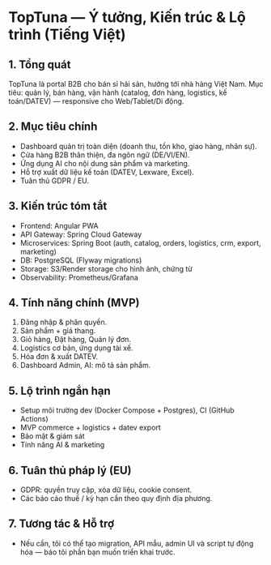 # TopTuna — Ý tưởng, Kiến trúc & Lộ trình (Tiếng Việt)

## 1. Tổng quát
TopTuna là portal B2B cho bán sỉ hải sản, hướng tới nhà hàng Việt Nam. Mục tiêu: quản lý, bán hàng, vận hành (catalog, đơn hàng, logistics, kế toán/DATEV) — responsive cho Web/Tablet/Di động.

## 2. Mục tiêu chính
- Dashboard quản trị toàn diện (doanh thu, tồn kho, giao hàng, nhân sự).  
- Cửa hàng B2B thân thiện, đa ngôn ngữ (DE/VI/EN).  
- Ứng dụng AI cho nội dung sản phẩm và marketing.  
- Hỗ trợ xuất dữ liệu kế toán (DATEV, Lexware, Excel).  
- Tuân thủ GDPR / EU.

## 3. Kiến trúc tóm tắt
- Frontend: Angular PWA  
- API Gateway: Spring Cloud Gateway  
- Microservices: Spring Boot (auth, catalog, orders, logistics, crm, export, marketing)  
- DB: PostgreSQL (Flyway migrations)  
- Storage: S3/Render storage cho hình ảnh, chứng từ  
- Observability: Prometheus/Grafana

## 4. Tính năng chính (MVP)
1. Đăng nhập & phân quyền.  
2. Sản phẩm + giá thang.  
3. Giỏ hàng, Đặt hàng, Quản lý đơn.  
4. Logistics cơ bản, ứng dụng tài xế.  
5. Hóa đơn & xuất DATEV.  
6. Dashboard Admin, AI: mô tả sản phẩm.

## 5. Lộ trình ngắn hạn
- Setup môi trường dev (Docker Compose + Postgres), CI (GitHub Actions)  
- MVP commerce + logistics + datev export  
- Bảo mật & giám sát  
- Tính năng AI & marketing

## 6. Tuân thủ pháp lý (EU)
- GDPR: quyền truy cập, xóa dữ liệu, cookie consent.  
- Các báo cáo thuế / kỳ hạn cần theo quy định địa phương.

## 7. Tương tác & Hỗ trợ
- Nếu cần, tôi có thể tạo migration, API mẫu, admin UI và script tự động hóa — báo tôi phần bạn muốn triển khai trước.

